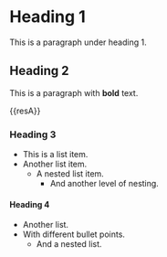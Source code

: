 # Heading 1
This is a paragraph under heading 1.

## Heading 2
This is a paragraph with **bold** text.

{{resA}}

### Heading 3
- This is a list item.
- Another list item.
  - A nested list item.
    - And another level of nesting.

#### Heading 4
* Another list.
* With different bullet points.
  * And a nested list.
